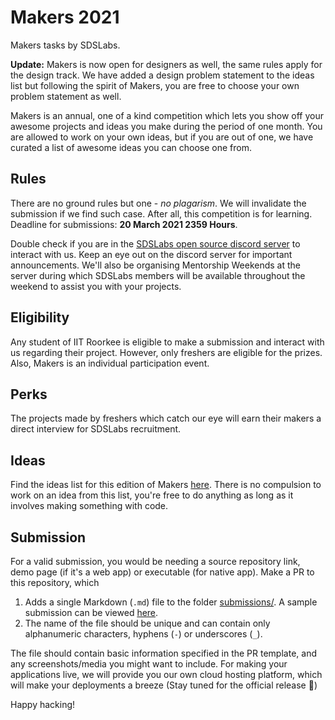 # Makers 2021
Makers tasks by SDSLabs.

**Update:** Makers is now open for designers as well, the same rules apply for the design track. We have added a design problem statement to the ideas list but following the spirit of Makers, you are free to choose your own problem statement as well.  

Makers is an annual, one of a kind competition which lets you show off your awesome projects and ideas you make during the period of one month. You are allowed to work on your own ideas, but if you are out of one, we have curated a list of awesome ideas you can choose one from.

## Rules
There are no ground rules but one - *no plagarism*. We will invalidate the submission if we find such case. After all, this competition is for learning. Deadline for submissions: __20 March 2021 2359 Hours__.  

Double check if you are in the [SDSLabs open source discord server](https://discord.gg/jRXZp35qtN) to interact with us. Keep an eye out on the discord server for important announcements. We'll also be organising Mentorship Weekends at the server during which SDSLabs members will be available throughout the weekend to assist you with your projects.

## Eligibility
Any student of IIT Roorkee is eligible to make a submission and interact with us regarding their project. However, only freshers are eligible for the prizes. Also, Makers is an individual participation event. 

## Perks
The projects made by freshers which catch our eye will earn their makers a direct interview for SDSLabs recruitment.

## Ideas
Find the ideas list for this edition of Makers [here](ideas/2021.pdf). There is no compulsion to work on an idea from this list, you're free to do anything as long as it involves making something with code.

## Submission
For a valid submission, you would be needing a source repository link, demo page (if it's a web app) or executable (for native app). Make a PR to this repository, which 

1. Adds a single Markdown (`.md`) file to the folder [submissions/](submissions/). A sample submission can be viewed [here](submissions/sample_rootex.md).
2. The name of the file should be unique and can contain only alphanumeric characters, hyphens (`-`) or underscores (`_`).

The file should contain basic information specified in the PR template, and any screenshots/media you might want to include. For making your applications live, we will provide you our own cloud hosting platform, which will make your deployments a breeze (Stay tuned for the official release :slightly_smiling_face:)

Happy hacking!
